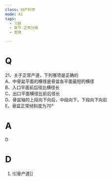 ```yaml
---
class: 妇产科学
mode: A1
tags:
  - 习题
  - 章节-正常分娩
  - 景晴

---
```


# Q

21、关于正常产道，下列哪项是正确的  
A、中骨盆平面的横径是骨盆各平面最短的横径  
B、入口平面前后径比横径长  
C、出口平面横径比前后径长  
D、骨盆轴的上段向下向后，中段向下，下段向下向前  
E、骨盆正常倾斜度为70°  
# A
D
# D
1. ![[骨产道]]